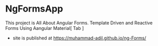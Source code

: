 # NgFormsApp

This project is All About Angular Forms. Template Driven and Reactive Forms Using Aangular Material[ Tab ]

* site is published at https://muhammad-adil.github.io/ng-Forms/